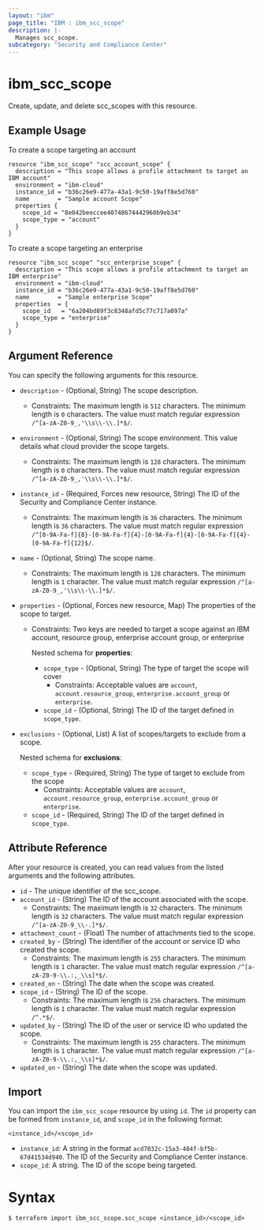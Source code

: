 ```yaml
---
layout: "ibm"
page_title: "IBM : ibm_scc_scope"
description: |-
  Manages scc_scope.
subcategory: "Security and Compliance Center"
---
```


# ibm_scc_scope

Create, update, and delete scc_scopes with this resource.

## Example Usage

To create a scope targeting an account
```hcl
resource "ibm_scc_scope" "scc_account_scope" {
  description = "This scope allows a profile attachment to target an IBM account"
  environment = "ibm-cloud"
  instance_id = "b36c26e9-477a-43a1-9c50-19aff8e5d760"
  name        = "Sample account Scope"
  properties {
    scope_id = "8e042beeccee40748674442960b9eb34"
    scope_type = "account"
  }
}
```

To create a scope targeting an enterprise
```hcl
resource "ibm_scc_scope" "scc_enterprise_scope" {
  description = "This scope allows a profile attachment to target an IBM enterprise"
  environment = "ibm-cloud"
  instance_id = "b36c26e9-477a-43a1-9c50-19aff8e5d760"
  name        = "Sample enterprise Scope"
  properties  = {
    scope_id   = "6a204bd89f3c8348afd5c77c717a097a"
    scope_type = "enterprise"
  }
}
```

## Argument Reference

You can specify the following arguments for this resource.

* `description` - (Optional, String) The scope description.
  * Constraints: The maximum length is `512` characters. The minimum length is `0` characters. The value must match regular expression `/^[a-zA-Z0-9_,'\\s\\-\\.]*$/`.
* `environment` - (Optional, String) The scope environment. This value details what cloud provider the scope targets.
  * Constraints: The maximum length is `128` characters. The minimum length is `0` characters. The value must match regular expression `/^[a-zA-Z0-9_,'\\s\\-\\.]*$/`.
* `instance_id` - (Required, Forces new resource, String) The ID of the Security and Compliance Center instance.
  * Constraints: The maximum length is `36` characters. The minimum length is `36` characters. The value must match regular expression `/^[0-9A-Fa-f]{8}-[0-9A-Fa-f]{4}-[0-9A-Fa-f]{4}-[0-9A-Fa-f]{4}-[0-9A-Fa-f]{12}$/`.
* `name` - (Optional, String) The scope name.
  * Constraints: The maximum length is `128` characters. The minimum length is `1` character. The value must match regular expression `/^[a-zA-Z0-9_,'\\s\\-\\.]*$/`.
* `properties` - (Optional, Forces new resource, Map) The properties of the scope to target.
  * Constraints: Two keys are needed to target a scope against an IBM account, resource group, enterprise account group, or enterprise

    Nested schema for **properties**:
      * `scope_type` - (Optional, String) The type of target the scope will cover
        * Constraints: Acceptable values are `account`, `account.resource_group`, `enterprise.account_group` or `enterprise`.
      * `scope_id` - (Optional, String) The ID of the target defined in `scope_type`.
* `exclusions` - (Optional, List) A list of scopes/targets to exclude from a scope.
  
  Nested schema for **exclusions**:
    * `scope_type` - (Required, String) The type of target to exclude from the scope
      * Constraints: Acceptable values are `account`, `account.resource_group`, `enterprise.account_group` or `enterprise`.
    * `scope_id` - (Required, String) The ID of the target defined in `scope_type`.

## Attribute Reference

After your resource is created, you can read values from the listed arguments and the following attributes.

* `id` - The unique identifier of the scc_scope.
* `account_id` - (String) The ID of the account associated with the scope.
  * Constraints: The maximum length is `32` characters. The minimum length is `32` characters. The value must match regular expression `/^[a-zA-Z0-9_\\-.]*$/`.
* `attachment_count` - (Float) The number of attachments tied to the scope.
* `created_by` - (String) The identifier of the account or service ID who created the scope.
  * Constraints: The maximum length is `255` characters. The minimum length is `1` character. The value must match regular expression `/^[a-zA-Z0-9-\\.:,_\\s]*$/`.
* `created_on` - (String) The date when the scope was created.
* `scope_id` - (String) The ID of the scope.
  * Constraints: The maximum length is `256` characters. The minimum length is `1` character. The value must match regular expression `/^.*$/`.
* `updated_by` - (String) The ID of the user or service ID who updated the scope.
  * Constraints: The maximum length is `255` characters. The minimum length is `1` character. The value must match regular expression `/^[a-zA-Z0-9-\\.:,_\\s]*$/`.
* `updated_on` - (String) The date when the scope was updated.


## Import

You can import the `ibm_scc_scope` resource by using `id`.
The `id` property can be formed from `instance_id`, and `scope_id` in the following format:

```
<instance_id>/<scope_id>
```
* `instance_id`: A string in the format `acd7032c-15a3-484f-bf5b-67d41534d940`. The ID of the Security and Compliance Center instance.
* `scope_id`: A string. The ID of the scope being targeted.

# Syntax
```
$ terraform import ibm_scc_scope.scc_scope <instance_id>/<scope_id>
```
